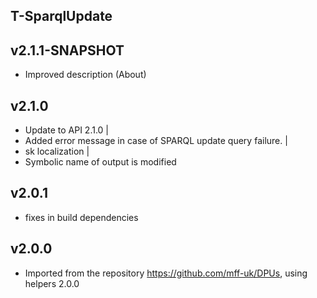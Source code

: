 T-SparqlUpdate
----------

v2.1.1-SNAPSHOT
---
* Improved description (About)

v2.1.0
---
* Update to API 2.1.0        |
* Added error message in case of SPARQL update query failure. |
* sk localization |
* Symbolic name of output is modified

v2.0.1
---
* fixes in build dependencies

v2.0.0
---
* Imported from the repository https://github.com/mff-uk/DPUs, using helpers 2.0.0

